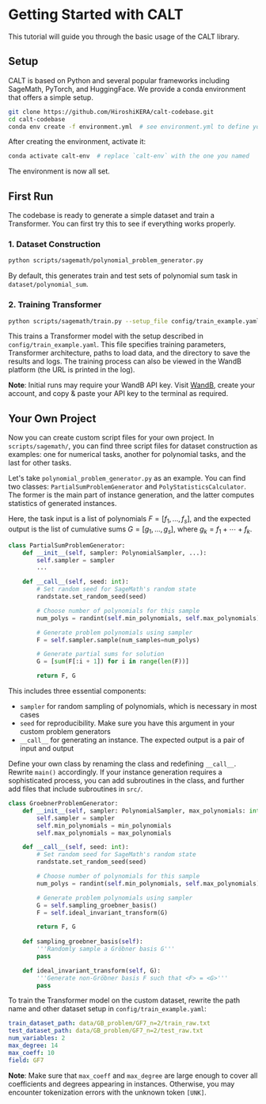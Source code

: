 # Getting Started with CALT

This tutorial will guide you through the basic usage of the CALT library.

## Setup

CALT is based on Python and several popular frameworks including SageMath, PyTorch, and HuggingFace. We provide a conda environment that offers a simple setup.

```bash
git clone https://github.com/HiroshiKERA/calt-codebase.git
cd calt-codebase
conda env create -f environment.yml  # see environment.yml to define your environment name (default: calt-env)
```

After creating the environment, activate it:

```bash
conda activate calt-env  # replace `calt-env` with the one you named
```

The environment is now all set.

## First Run

The codebase is ready to generate a simple dataset and train a Transformer. You can first try this to see if everything works properly.

### 1. Dataset Construction

```bash
python scripts/sagemath/polynomial_problem_generator.py
```

By default, this generates train and test sets of polynomial sum task in `dataset/polynomial_sum`.

### 2. Training Transformer

```bash
python scripts/sagemath/train.py --setup_file config/train_example.yaml
```

This trains a Transformer model with the setup described in `config/train_example.yaml`. This file specifies training parameters, Transformer architecture, paths to load data, and the directory to save the results and logs. The training process can also be viewed in the WandB platform (the URL is printed in the log).

**Note**: Initial runs may require your WandB API key. Visit [WandB](https://wandb.ai/), create your account, and copy & paste your API key to the terminal as required.

## Your Own Project

Now you can create custom script files for your own project. In `scripts/sagemath/`, you can find three script files for dataset construction as examples: one for numerical tasks, another for polynomial tasks, and the last for other tasks.

Let's take `polynomial_problem_generator.py` as an example. You can find two classes: `PartialSumProblemGenerator` and `PolyStatisticsCalculator`. The former is the main part of instance generation, and the latter computes statistics of generated instances.

Here, the task input is a list of polynomials $F = [f_1, ..., f_s]$, and the expected output is the list of cumulative sums $G = [g_1, ..., g_s]$, where $g_k = f_1 + \cdots + f_k$.

```python
class PartialSumProblemGenerator:
    def __init__(self, sampler: PolynomialSampler, ...):
        self.sampler = sampler
        ...

    def __call__(self, seed: int):
        # Set random seed for SageMath's random state
        randstate.set_random_seed(seed)

        # Choose number of polynomials for this sample
        num_polys = randint(self.min_polynomials, self.max_polynomials)

        # Generate problem polynomials using sampler
        F = self.sampler.sample(num_samples=num_polys)

        # Generate partial sums for solution
        G = [sum(F[:i + 1]) for i in range(len(F))]

        return F, G
```

This includes three essential components:
- `sampler` for random sampling of polynomials, which is necessary in most cases
- `seed` for reproducibility. Make sure you have this argument in your custom problem generators
- `__call__` for generating an instance. The expected output is a pair of input and output

Define your own class by renaming the class and redefining `__call__`. Rewrite `main()` accordingly. If your instance generation requires a sophisticated process, you can add subroutines in the class, and further add files that include subroutines in `src/`.

```python
class GroebnerProblemGenerator:
    def __init__(self, sampler: PolynomialSampler, max_polynomials: int, min_polynomials: int):
        self.sampler = sampler
        self.min_polynomials = min_polynomials
        self.max_polynomials = max_polynomials

    def __call__(self, seed: int):
        # Set random seed for SageMath's random state
        randstate.set_random_seed(seed)

        # Choose number of polynomials for this sample
        num_polys = randint(self.min_polynomials, self.max_polynomials)

        # Generate problem polynomials using sampler
        G = self.sampling_groebner_basis()
        F = self.ideal_invariant_transform(G)

        return F, G
    
    def sampling_groebner_basis(self):
        '''Randomly sample a Gröbner basis G'''
        pass

    def ideal_invariant_transform(self, G):
        '''Generate non-Gröbner basis F such that <F> = <G>'''
        pass
```

To train the Transformer model on the custom dataset, rewrite the path name and other dataset setup in `config/train_example.yaml`:

```yaml
train_dataset_path: data/GB_problem/GF7_n=2/train_raw.txt
test_dataset_path: data/GB_problem/GF7_n=2/test_raw.txt
num_variables: 2
max_degree: 14
max_coeff: 10
field: GF7
```

**Note**: Make sure that `max_coeff` and `max_degree` are large enough to cover all coefficients and degrees appearing in instances. Otherwise, you may encounter tokenization errors with the unknown token `[UNK]`.
